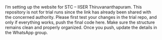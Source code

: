I’m setting up the website for STC – IISER Thiruvananthapuram.
This repository is not for trial runs since the link has already been shared with the concerned authority. Please first test your changes in the trial repo, and only if everything works, push the final code here. Make sure the structure remains clean and properly organized. Once you push, update the details in the WhatsApp group.
